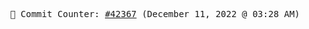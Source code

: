 <p align="center">
    <samp>
        📮 Commit Counter: <a href="https://github.com/Javascript-void0/Javascript-void0/commits/main">#42367</a> (December 11, 2022 @ 03:28 AM)
    </samp>
</p>